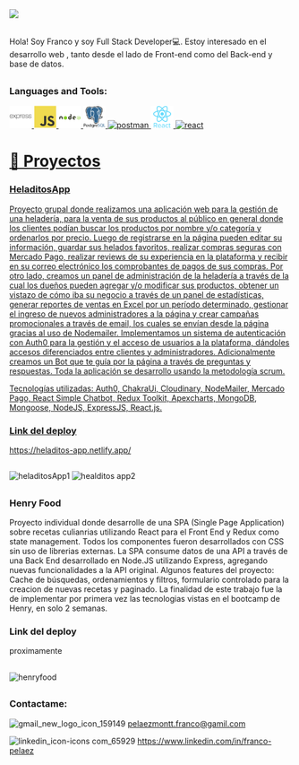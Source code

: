 <img src="https://user-images.githubusercontent.com/107089825/200742531-b5fb4f12-f716-4dcd-a30d-91813989fc47.jpg"/>

## 

Hola! Soy  Franco y soy Full Stack Developer💻. 
Estoy interesado en el desarrollo web , tanto desde el lado de Front-end como del Back-end y base de datos.





## 
<h3 align="left">Languages and Tools:</h3>

<a href="https://expressjs.com" target="_blank" rel="noreferrer"> <img src="https://raw.githubusercontent.com/devicons/devicon/master/icons/express/express-original-wordmark.svg" alt="express" width="40" height="40"/> </a> <a href="https://developer.mozilla.org/en-US/docs/Web/JavaScript" target="_blank" rel="noreferrer"> <img src="https://raw.githubusercontent.com/devicons/devicon/master/icons/javascript/javascript-original.svg" alt="javascript" width="40" height="40"/> </a>  <a href="https://nodejs.org" target="_blank" rel="noreferrer"> <img src="https://raw.githubusercontent.com/devicons/devicon/master/icons/nodejs/nodejs-original-wordmark.svg" alt="nodejs" width="40" height="40"/> </a> <a href="https://www.postgresql.org" target="_blank" rel="noreferrer"> <img src="https://raw.githubusercontent.com/devicons/devicon/master/icons/postgresql/postgresql-original-wordmark.svg" alt="postgresql" width="40" height="40"/> </a> <a href="https://postman.com" target="_blank" rel="noreferrer"> <img src="https://www.vectorlogo.zone/logos/getpostman/getpostman-icon.svg" alt="postman" width="40" height="40"/> </a> <a href="https://reactjs.org/" target="_blank" rel="noreferrer"> <img src="https://raw.githubusercontent.com/devicons/devicon/master/icons/react/react-original-wordmark.svg" alt="react" width="40" height="40"/> </a>
<a href="https://es.redux.js.org/" target="_blank" rel="noreferrer"> <img src="https://user-images.githubusercontent.com/107089825/200740048-a5646f96-22ae-456b-84de-d8ac49e15fb4.png" alt="react" width="40" height="40"/></p>


## 

# 🚀 Proyectos

<h3 align="left">HeladitosApp</h3>

Proyecto grupal donde realizamos una aplicación web para la gestión de una heladería, para la venta de sus productos al público en general donde los clientes podían buscar los productos por nombre y/o categoría y ordenarlos por precio. Luego de registrarse en la página pueden editar su información, guardar sus helados favoritos, realizar compras seguras con Mercado Pago, realizar reviews de su experiencia en la plataforma y recibir en su correo electrónico los comprobantes de pagos de sus compras. 
Por otro lado, creamos un panel de administración de la heladería a través de la cual los dueños pueden agregar y/o modificar sus productos, obtener un vistazo de cómo iba su negocio a través de un panel de estadísticas, generar reportes de ventas en Excel por un período determinado, gestionar el ingreso de nuevos administradores a la página y crear campañas promocionales a través de email, los cuales se envían desde la página gracias al uso de Nodemailer. 
Implementamos un sistema de autenticación con Auth0 para la gestión y el acceso de usuarios a la plataforma, dándoles accesos diferenciados entre clientes y administradores.
Adicionalmente creamos un Bot que te guía por la página a través de preguntas y respuestas.
Toda la aplicación se desarrollo usando la metodología scrum.

Tecnologías utilizadas:
Auth0, ChakraUi, Cloudinary, NodeMailer, Mercado Pago, React Simple Chatbot, Redux Toolkit, Apexcharts, MongoDB, Mongoose, NodeJS, ExpressJS, React.js.

<h3 align="left">Link del deploy</h3>

https://heladitos-app.netlify.app/

## 

![heladitosApp1](https://user-images.githubusercontent.com/107089825/200751892-01e6cc1d-0bd0-4bec-a6c3-e6324f7a4fc7.png)
![healditos app2](https://user-images.githubusercontent.com/107089825/200751900-7890b3de-0a0c-4bce-af62-50816541d071.png)

## 

<h3 align="left">Henry Food</h3>

Proyecto individual donde desarrolle de una SPA (Single Page Application) sobre recetas culianrias utilizando React para el Front End y Redux como state management. Todos los componentes fueron desarrollados con CSS sin uso de librerias externas.
La SPA consume datos de una API a través de una Back End desarrollado en Node.JS utilizando Express, agregando nuevas funcionalidades a la API original. Algunos features del proyecto: Cache de búsquedas, ordenamientos y filtros, formulario controlado para la creacion de nuevas recetas y paginado.
La finalidad de este trabajo fue la de implementar por primera vez las tecnologias vistas en el bootcamp de Henry, en solo 2 semanas.

<h3 align="left">Link del deploy</h3>
proximamente

## 

![henryfood](https://user-images.githubusercontent.com/107089825/200752247-07dd04c4-06d2-4d9d-9e80-4b02236ab7f7.png)

## 

<h3 align="left">Contactame:</h3>

![gmail_new_logo_icon_159149](https://user-images.githubusercontent.com/81165701/192690305-960782a0-8542-44f0-a437-a1ce7efd8105.png) pelaezmontt.franco@gamil.com

![linkedin_icon-icons com_65929](https://user-images.githubusercontent.com/81165701/192690375-47fe2b98-e23c-4bdd-83ad-1cc0b923db99.png) https://www.linkedin.com/in/franco-pelaez

